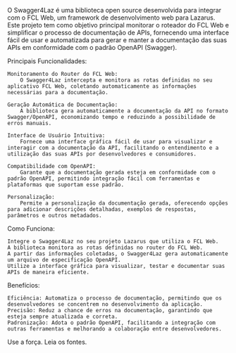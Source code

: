 O Swagger4Laz é uma biblioteca open source desenvolvida para integrar com o FCL Web, um framework de desenvolvimento web para Lazarus. Este projeto tem como objetivo principal monitorar o roteador do FCL Web e simplificar o processo de documentação de APIs, fornecendo uma interface fácil de usar e automatizada para gerar e manter a documentação das suas APIs em conformidade com o padrão OpenAPI (Swagger).

Principais Funcionalidades:

    Monitoramento do Router do FCL Web:
        O Swagger4Laz intercepta e monitora as rotas definidas no seu aplicativo FCL Web, coletando automaticamente as informações necessárias para a documentação.

    Geração Automática de Documentação:
        A biblioteca gera automaticamente a documentação da API no formato Swagger/OpenAPI, economizando tempo e reduzindo a possibilidade de erros manuais.

    Interface de Usuário Intuitiva:
        Fornece uma interface gráfica fácil de usar para visualizar e interagir com a documentação da API, facilitando o entendimento e a utilização das suas APIs por desenvolvedores e consumidores.

    Compatibilidade com OpenAPI:
        Garante que a documentação gerada esteja em conformidade com o padrão OpenAPI, permitindo integração fácil com ferramentas e plataformas que suportam esse padrão.

    Personalização:
        Permite a personalização da documentação gerada, oferecendo opções para adicionar descrições detalhadas, exemplos de respostas, parâmetros e outros metadados.

Como Funciona:

    Integre o Swagger4Laz no seu projeto Lazarus que utiliza o FCL Web.
    A biblioteca monitora as rotas definidas no router do FCL Web.
    A partir das informações coletadas, o Swagger4Laz gera automaticamente um arquivo de especificação OpenAPI.
    Utilize a interface gráfica para visualizar, testar e documentar suas APIs de maneira eficiente.

Benefícios:

    Eficiência: Automatiza o processo de documentação, permitindo que os desenvolvedores se concentrem no desenvolvimento da aplicação.
    Precisão: Reduz a chance de erros na documentação, garantindo que esteja sempre atualizada e correta.
    Padronização: Adota o padrão OpenAPI, facilitando a integração com outras ferramentas e melhorando a colaboração entre desenvolvedores.

Use a força. Leia os fontes.
